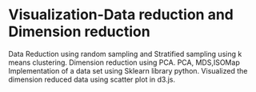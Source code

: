 # Visualization-Data reduction and Dimension reduction
Data Reduction using random sampling and Stratified sampling using k means clustering.
Dimension reduction using PCA.
PCA, MDS,ISOMap Implementation of a data set using Sklearn library python.
Visualized the dimension reduced data using scatter plot in d3.js. 
